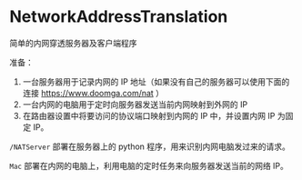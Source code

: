 # NetworkAddressTranslation
简单的内网穿透服务器及客户端程序


准备：

1. 一台服务器用于记录内网的 IP 地址（如果没有自己的服务器可以使用下面的连接 https://www.doomga.com/nat ）
2. 一台内网的电脑用于定时向服务器发送当前内网映射到外网的 IP
3. 在路由器设置中将要访问的协议端口映射到内网的 IP 中，并设置内网 IP 为固定 IP。

`/NATServer` 部署在服务器上的 python 程序，用来识别内网电脑发过来的请求。

`Mac` 部署在内网的电脑上，利用电脑的定时任务来向服务器发送当前的网络 IP。




